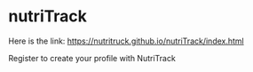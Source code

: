 # nutriTrack

Here is the link:
https://nutritruck.github.io/nutriTrack/index.html

Register to create your profile with NutriTrack
